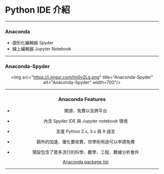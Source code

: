 # Python IDE 介紹 #

---

### Anaconda ###

* 圖形化編輯器 Spyder
* 線上編輯器 Jupyter Notebook

---

### Anaconda-Spyder ###

<center>

<img src="https://i.imgur.com/lm0y2Lg.png" title="Anaconda-Spyder" alt="Anaconda-Spyder" width=700"/>

<center>


---

### Anaconda Features ###

* 開源、免費以及跨平台
* 內含 Spyder IDE 與 Jupyter notebook 環境
* 支援 Python 2.x, 3.x 與 R 語言
* 額外的加速、優化要收費，但學術用途可以申請免費

* 預設包含了眾多流行的科學、數學、工程、數據分析套件

    [Anaconda package list](https://docs.continuum.io/anaconda/pkg-docs)

---


